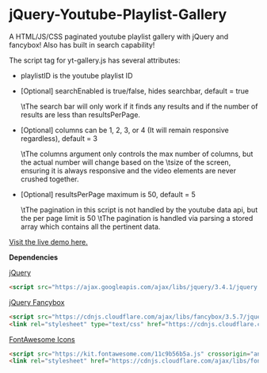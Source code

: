 # jQuery-Youtube-Playlist-Gallery
A HTML/JS/CSS paginated youtube playlist gallery with jQuery and fancybox! Also has built in search capability!

The script tag for yt-gallery.js has several attributes:

 - playlistID is the youtube playlist ID

 - [Optional] searchEnabled is true/false, hides searchbar, default = true
 
      \tThe search bar will only work if it finds any results and if the number of results are less than resultsPerPage.
  
 - [Optional] columns can be 1, 2, 3, or 4 (It will remain responsive regardless), default = 3
 
      \tThe columns argument only controls the max number of columns, but the actual number will change based on the
      \tsize of the screen, ensuring it is always responsive and the video elements are never crushed together.
 
 - [Optional] resultsPerPage maximum is 50, default = 5
 
      \tThe pagination in this script is not handled by the youtube data api, but the per page limit is 50
      \tThe pagination is handled via parsing a stored array which contains all the pertinent data.
  

[Visit the live demo here.](https://miromanestar.github.io/jQuery-Youtube-Playlist-Gallery/)

**Dependencies**

<a href="https://jquery.com/">jQuery</a>
```html
<script src="https://ajax.googleapis.com/ajax/libs/jquery/3.4.1/jquery.min.js"></script>
```
<a href="https://fancyapps.com/fancybox/3/">jQuery Fancybox</a>
```html
<script src="https://cdnjs.cloudflare.com/ajax/libs/fancybox/3.5.7/jquery.fancybox.js"></script>
<link rel="stylesheet" type="text/css" href="https://cdnjs.cloudflare.com/ajax/libs/fancybox/3.5.7/jquery.fancybox.css">
```
<a href="https://fontawesome.com/">FontAwesome Icons</a>
```html
<script src="https://kit.fontawesome.com/11c9b56b5a.js" crossorigin="anonymous"></script>
<link rel="stylesheet" href="https://cdnjs.cloudflare.com/ajax/libs/font-awesome/4.7.0/css/font-awesome.min.css">
```

